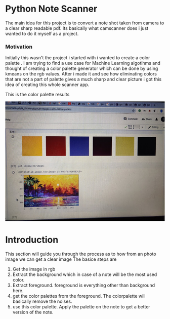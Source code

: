 # Python Note Scanner
The main idea for this project is to convert a note shot taken from camera to a clear sharp readable pdf. 
Its basically what camscanner does i just wanted to do it myself as a project. 

### Motivation
Initially this wasn't the project i started with i wanted to create a color palette . I am trying to find a use case for Machine Learning algotihms and thought of creating a color palette generator which can be done by using kmeans on the rgb values. After i made it and see how eliminating colors that are not a part of palette gives a much sharp and clear picture i got this idea of creating this whole scanner app.

This is the color palette results

<img src="./results/result.jpg">

# Introduction
This section will guide you through the process as to how from an photo image we can get a clear image
The basice steps are
1. Get the image in rgb
2. Extract the background which in case of a note will be the most used color. 
3. Extract foreground. foreground is everything other than background here.
4. get the color palettes from the foreground. The colorpalette will basically remove the noises.
5. use this color palette. Apply the palette on the note to get a better version of the note.

